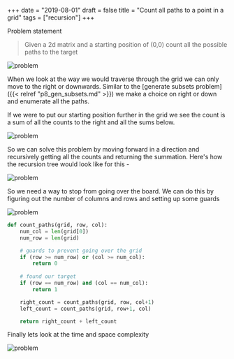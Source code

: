 +++
date = "2019-08-01"
draft = false
title = "Count all paths to a point in a grid"
tags = ["recursion"]
+++

Problem statement

> Given a 2d matrix and a starting position of (0,0) count all the possible paths to the target

![problem](/images/p9/problem.png)

When we look at the way we would traverse through the grid we can only move to the right or downwards. Similar to the [generate subsets problem]({{< relref "p8_gen_subsets.md" >}}) we make a choice on right or down and enumerate all the paths. 

If we were to put our starting position further in the grid we see the count is a sum of all the counts to the right and all the sums below. 

![problem](/images/p9/path_counts.png)

So we can solve this problem by moving forward in a direction and recursively getting all the counts and returning the summation. Here's how the recursion tree would look like for this - 
	
![problem](/images/p9/recursion_tree.png)

So we need a way to stop from going over the board. We can do this by figuring out the number of columns and rows and setting up some guards

![problem](/images/p9/stay_on_grid.png)

```python
def count_paths(grid, row, col):
    num_col = len(grid[0])
    num_row = len(grid)

    # guards to prevent going over the grid
    if (row >= num_row) or (col >= num_col):
        return 0
	
    # found our target
    if (row == num_row) and (col == num_col):
    	return 1

    right_count = count_paths(grid, row, col+1)
    left_count = count_paths(grid, row+1, col)

    return right_count + left_count
```

Finally lets look at the time and space complexity

![problem](/images/p9/time_space.png)
